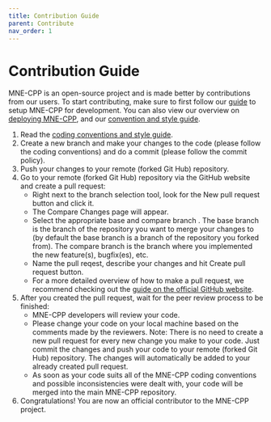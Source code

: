 ```yaml
---
title: Contribution Guide
parent: Contribute
nav_order: 1
---
```

# Contribution Guide

MNE-CPP is an open-source project and is made better by contributions from our users. To start contributing, make sure to first follow our [guide](../install/buildguide.md) to setup MNE-CPP for development. You can also view our overview on [deploying MNE-CPP](build_run_depl_pack.md), and our [convention and style guide](conv_style.md).

1. Read the [coding conventions and style guide](conv_style.md).
2. Create a new branch and make your changes to the code (please follow the coding conventions) and do a commit (please follow the commit policy).
3. Push your changes to your remote (forked Git Hub) repository.
4. Go to your remote (forked Git Hub) repository via the GitHub website and create a pull request:
   * Right next to the branch selection tool, look for the New pull request button and click it.
   * The Compare Changes page will appear.
   * Select the appropriate base and compare branch . The base branch is the branch of the repository you want to merge your changes to (by default the base branch is a branch of the repository you forked from). The compare branch is the branch where you implemented the new feature(s), bugfix(es), etc.
   * Name the pull reqest, describe your changes and hit Create pull request button.
   * For a more detailed overview of how to make a pull request, we recommend checking out the [guide on the official GitHub website](https://git-scm.com/book/en/v2/GitHub-Contributing-to-a-Project).
5. After you created the pull request, wait for the peer review process to be finished:
   * MNE-CPP developers will review your code.
   * Please change your code on your local machine based on the comments made by the reviewers. Note: There is no need to create a new pull request for every new change you make to your code. Just commit the changes and push your code to your remote (forked Git Hub) repository. The changes will automatically be added to your already created pull request.
   * As soon as your code suits all of the MNE-CPP coding conventions and possible inconsistencies were dealt with, your code will be merged into the main MNE-CPP repository.
6. Congratulations! You are now an official contributor to the MNE-CPP project.

